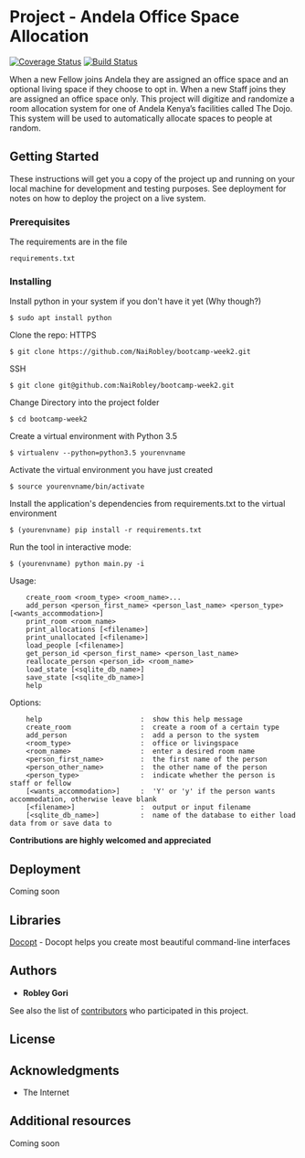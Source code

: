 # Project - Andela Office Space Allocation  

[![Coverage Status](https://coveralls.io/repos/github/NaiRobley/bootcamp-week2/badge.svg?branch=master)](https://coveralls.io/github/NaiRobley/bootcamp-week2?branch=master)   [![Build Status](https://travis-ci.org/NaiRobley/bootcamp-week2.svg?branch=develop)](https://travis-ci.org/NaiRobley/bootcamp-week2)

When a new Fellow joins Andela they are assigned an office space and an optional living space if
they choose to opt in.
When a new Staff joins they are assigned an office space only.
This project will digitize and randomize a room allocation system for one of
Andela Kenya’s facilities called The Dojo.
This system will be used to automatically allocate spaces to people at random.


## Getting Started

These instructions will get you a copy of the project up and running on your local machine for development and testing purposes. See deployment for notes on how to deploy the project on a live system.

### Prerequisites

The requirements are in the file

```
requirements.txt
```

### Installing

Install python in your system if you don't have it yet (Why though?)
```
$ sudo apt install python
```

Clone the repo:
HTTPS
```
$ git clone https://github.com/NaiRobley/bootcamp-week2.git
```
SSH
```
$ git clone git@github.com:NaiRobley/bootcamp-week2.git
```

Change Directory into the project folder
```
$ cd bootcamp-week2
```

Create a virtual environment with Python 3.5
```
$ virtualenv --python=python3.5 yourenvname
```

Activate the virtual environment you have just created
```
$ source yourenvname/bin/activate
```

Install the application's dependencies from requirements.txt to the virtual environment
```
$ (yourenvname) pip install -r requirements.txt
```

Run the tool in interactive mode:
```
$ (yourenvname) python main.py -i
```

Usage:
```
    create_room <room_type> <room_name>...
    add_person <person_first_name> <person_last_name> <person_type> [<wants_accommodation>]
    print_room <room_name>
    print_allocations [<filename>]
    print_unallocated [<filename>]
    load_people [<filename>]
    get_person_id <person_first_name> <person_last_name>
    reallocate_person <person_id> <room_name>
    load_state [<sqlite_db_name>]
    save_state [<sqlite_db_name>]
    help
```
Options:
```
    help                        :  show this help message
    create_room                 :  create a room of a certain type
    add_person                  :  add a person to the system
    <room_type>                 :  office or livingspace
    <room_name>                 :  enter a desired room name
    <person_first_name>         :  the first name of the person
    <person_other_name>         :  the other name of the person
    <person_type>               :  indicate whether the person is staff or fellow
    [<wants_accommodation>]     :  'Y' or 'y' if the person wants accommodation, otherwise leave blank
    [<filename>]                :  output or input filename
    [<sqlite_db_name>]          :  name of the database to either load data from or save data to
```

**Contributions are highly welcomed and appreciated**

## Deployment
Coming soon

## Libraries
[Docopt](https://github.com/docopt/docopt) - Docopt helps you create most beautiful command-line interfaces

## Authors

* **Robley Gori**

See also the list of [contributors](https://github.com/NaiRobley/) who participated in this project.

## License


## Acknowledgments

* The Internet

## Additional resources
Coming soon
